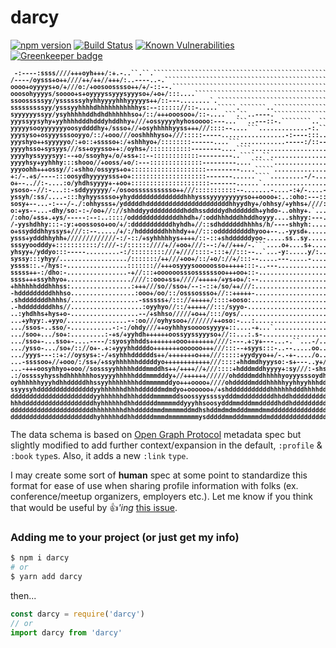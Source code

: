 # darcy

[![npm version](https://badge.fury.io/js/darcy.svg)](https://badge.fury.io/js/darcy) [![Build Status](https://travis-ci.org/darcyclarke/darcy.svg?branch=master)](https://travis-ci.org/darcyclarke/darcy) [![Known Vulnerabilities](https://snyk.io/test/github/darcyclarke/darcy/badge.svg)](https://snyk.io/test/github/darcyclarke/darcy) [![Greenkeeper badge](https://badges.greenkeeper.io/darcyclarke/darcy.svg)](https://greenkeeper.io/) 

<pre style="font-weight: bold;font-size: 10px;">
 -:----:ssss////+++oyh+++/:+.-..``.``.```````````````````````````````````````````````````````````````
/----/oysss+o++////++/++//+++/:..----..-.```````````````````````````````````````````````````````````
oooo+oyyyys+o/+///o:/+oosoosssso++/+/-::--.`````````````````````````````````````````````````````````
ooosohyyyys/soooo+s+oyyyyssyyysyyyso+/+o+/:::....```````````````````````````````````````````````````
ssoosssssyy/yssssssyhyhhyyyyhhhyyyyys++/::---........`.`````````````````````````````````````````````
sssssssssyy/ysssyyhhhhdhhhhhhhhhhhys:--:::::://::-.....`````.```````..``````````````````````````````
syyyyyyssyy/ysyhhhhhddhdhdhhhhhhso+/::/+++ooosoo+/::-....```.``..----.``````````````````````````````
yyyssyysyhy+yyhhhhdddhdddyhddhhy+///+ossyyyyhyhosoooo:---...```..---::-.````````..``````````````````
yyyyysooyyyyyyyoosyddddhy+/ssso+//+osyhhhhhyyss+++///::::--....```.............-:.``````........``.`
yyysyso+osyyysssooyyo/::/+ooo///ooshhhhyso+///:::::-----.................-:----:::..---::--.....--.-
yyyshyo++syyyyyo/:+o::+sssso+:/+shhhyo+/::::::::------....```............-----:/::--:-----.....-::-/
yyyyhsso+sysyys///ss+oyysso++:/oyhs+/:::::::::::--------....````................................-.-:
yyyyhyssyyysyy:--+o/ssoyhy+/o/+ss+::--::::::::::::---------..````..``....................../:.......
yyyyhsy+yyhhhy:::shooo//+ooss/+o/:---::::::::::::::---------....``````...................-:/:..-....
yyyoohh+++ossy//:+shho/ossyys+o+::::::::::::::::::::---------....`````...................s+++.......
+:/-.+s/----:::oosydhyyyyysss+o+::::::::::::::::::::-------......````.........-/-........:oso.......
o+--..//:-....:o/yhdhsyyyy+-+oo+:::::::::::::::::::::-------......`...................----oh+.......
ysoso--//:-...::-sddyyyyyy/-/osoosssssssssso++///:::::::::::--.......-....-:+/-....-.--:/:ss-.--.---
yssyh/:ss/....-:::hyhyysssso+yhyddddddddddddddhhhysssyyyyyyyyyso++oooo+:..:oho:---::::::::////:/:::-
sosy+--...-:---/-./:ohhysss+/ydddddhddddddddddddddddddddddhhyydhy+/ohhsy/+yhhs+////:::::--...````...
o:+ys--...-dhy/so:-:-/oo+//://shhddyydddddddddhddhssddddydhddddddh+yhdo-..ohhy+.`...................
/:oho/+ss+.+ys/-----:--:..::::/odddddddddddddhhdh+/:oddhhhdddhhddhoyyy....shhyy:---....---..........
/-yyshdhhy:::-:y:+oossoso+oo/+/:dddddddddddhyhdh+//::sdhddddddhhhhs/h/----shhyh:....................
o+ssydddhhyssys+///::--...../+/:/hdddddddhhhhdy++//:::odddddddddhyoo+--..-yysd+.....................
ysss+ydddhhyhh+/////////////-:/-::/+syhhhhhys++++/::-::+shddddddyoo-.....ss..sy.....................
sssyyoodddy+:::::::::::/:///-:/::::::////+//+oo+///:--:/+//+++/-.```....o+....s+....................
yhsyy+/yddyo:::-----.........-:/:::::::::///+////::::-:::+//:::--..`...-y:.....y/:..................
syssy:::yhyy/................../:::::::/++///+oo+/::/+o/://+/:::--.....---.....-....................
yssss::.-/hys:-................::::::://+++osyyysooooosso+++++:::-..---.............................
sssss++-:/dho:-................-+//:::+oooooosssossssssoo+++oo+::-..................................
ssss+++ssyhhyo+.................////::ooo+ss+/////+++++/+ys+o+/:--..................................
+hhhhhhdddhhhss:................:+++///so//sso+/--:-::+/so/++///:...................................
-hdddddddddhhhso.................:ooo+/oo/::/osssossso+//::+++++-...................................
.shdddddddhhhhs/..................-ssssss+/::://+++++/::::+ooso:....................................
.-hddddddddhhs//...................:oyyhyo//::/+++++//:::/syyo-.....................................
..:yhdhhs+hys+o-..................--/+shhso/////+o++/:::/oys/.......................................
...+yhyy:.+yyo/................--:oo///oyhysoo+///////++oso:-...:...................................
.../ssos-..sso/-...........-:-:/ohdy///++oyhhhysoooosyyyy+::....-+...`..............................
.../soo+.../so+:.........:-+s/+yyhdh++++++oossyyssyyyso+//::...:.s-.................................
.../sso+-...sso+-....----/:syosyhhdds+++++++ooo+++++++////:---.+:y+---...-.``...-/..................
.../ysso-.../so+/:://o+-.+:+yyyhhddddo+++++++oooooo+++///:::--+syys:::-..--.....oo..-...............
.../yyys---::+://oysys+:-/+syhhhdddddds++/+++++++o+++///:::::+yydyyo++/-.-+-..../o...-..............
...-ssssoo+//+ooo/:/ss+/+ssyhhhhhhdddddyo++++++++++++///::::+hhdmdhyyyso:-s+---..y+/:+--..-.........
...-+++oosyhhyo+ooo//sosssyyhhhhhdddmmddhs++/++++//+///::::+hdddmddhyyyy+:sy///:-shsso:+-::-:-----:-
.:/ossssyhysshdhhhhhhhosyyyyhhhhhdddmmmdddy+//++++++//////ohddddmddhhhhhyoyyysssoydhhyoy:sso+++/oy+-
oyhhhhhhyyyhdhhdddddhhssyyhhhhhhhhddmmmmmddyo+++oooo+////ohdddddmdddhhhhhyyhhyyhhhddddddsddyhhyhdyo/
ssyysyhdddddddddddddddyyhhhhhhdhhhddddddmdmdyo+oooooo+/+shdddddddddddhhhhhhdddhhhhdddmddddddddddddhy
ddddddddddddddddddddddyyhhhhhhdhhhddddmmmmmddsoossyyssssydddmdddddddddhhddhddddddddddddmmddmmdmdddhs
hhhdddddddddddddddddddhyhhhhhhdhhddddddmmmmmddyyyhhsoosydddmmdddmmdddddhddhdddddddddmmmmmdmmddmdhydd
ddddddddddddddddddddddhhhhhhhhdhhdddddmmdmmmmmddmdhshddmdmdmdddmmmdmmddddddddddddddddmmmdmmmmdddddhy
ddddddddddddddddddddddhyhhhhhddhhdddddmmmdmmmmmmmmysdddddmmdddmmmmddmddddddddddddddddmmmmmmmmdmddddd
</pre>

The data schema is based on [Open Graph Protocol](http://ogp.me/) metadata spec but slightly modified to add further context/expansion in the default, `:profile` & `:book` `type`s. Also, it adds a new `:link` `type`.

I may create some sort of **human** spec at some point to standardize this format for ease of use when sharing profile information with folks (ex. conference/meetup organizers, employers etc.). Let me know if you think that would be useful by :+1:*'ing* [this issue](https://github.com/darcyclarke/darcy/issues/73).

### Adding me to your project (or just get my info)

```bash
$ npm i darcy
# or
$ yarn add darcy
```

then...

```js
const darcy = require('darcy')
// or 
import darcy from 'darcy'
```
